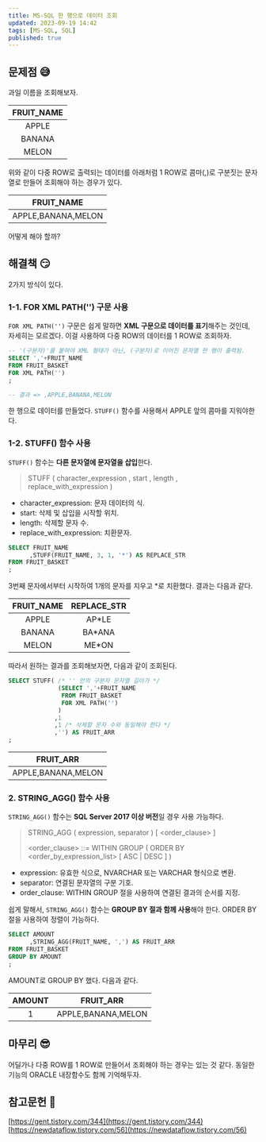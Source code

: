 ```yaml
---
title: MS-SQL 한 행으로 데이터 조회
updated: 2023-09-19 14:42
tags: [MS-SQL, SQL]
published: true
---
```


## 문제점 &#128517;
과일 이름을 조회해보자.

FRUIT_NAME |
:---: |
APPLE|
BANANA|
MELON|

위와 같이 다중 ROW로 출력되는 데이터를 아래처럼 1 ROW로 콤마(,)로 구분짓는 문자열로 만들어 조회해야 하는 경우가 있다.

FRUIT_NAME |
:---: |
APPLE,BANANA,MELON|

어떻게 해야 할까?



## 해결책 &#128527;
2가지 방식이 있다.

### 1-1. FOR XML PATH('') 구문 사용
`FOR XML PATH('')` 구문은 쉽게 말하면 **XML 구문으로 데이터를 표기**해주는 것인데, 자세히는 모르겠다. 이걸 사용하여 다중 ROW의 데이터를 1 ROW로 조회하자.

```sql
-- '(구분자)'를 붙여야 XML 형태가 아닌, (구분자)로 이어진 문자열 한 행이 출력됨.
SELECT ','+FRUIT_NAME
FROM FRUIT_BASKET
FOR XML PATH('')
;

-- 결과 => ,APPLE,BANANA,MELON
```
한 행으로 데이터를 만들었다. `STUFF()` 함수를 사용해서 APPLE 앞의 콤마를 지워야한다.

### 1-2. STUFF() 함수 사용
`STUFF()` 함수는 **다른 문자열에 문자열을 삽입**한다.

> STUFF ( character_expression , start , length , replace_with_expression )

- character_expression: 문자 데이터의 식.
- start: 삭제 및 삽입을 시작할 위치.
- length: 삭제할 문자 수.
- replace_with_expression: 치환문자.

```sql
SELECT FRUIT_NAME
      ,STUFF(FRUIT_NAME, 3, 1, '*') AS REPLACE_STR
FROM FRUIT_BASKET
;
```
3번째 문자에서부터 시작하여 1개의 문자를 지우고 *로 치환했다. 결과는 다음과 같다.

FRUIT_NAME | REPLACE_STR |
:---: | :---: |
APPLE| AP*LE |
BANANA| BA*ANA |
MELON| ME*ON |

따라서 원하는 결과를 조회해보자면, 다음과 같이 조회된다.
```sql
SELECT STUFF( /* '' 안의 구분자 문자열 길이가 */
              (SELECT ','+FRUIT_NAME 
               FROM FRUIT_BASKET
               FOR XML PATH('')
              )
             ,1
             ,1 /* 삭제할 문자 수와 동일해야 한다 */
             ,'') AS FRUIT_ARR
;
```

FRUIT_ARR |
:---: |
APPLE,BANANA,MELON|

### 2. STRING_AGG() 함수 사용
`STRING_AGG()` 함수는 **SQL Server 2017 이상 버전**일 경우 사용 가능하다.

> STRING_AGG ( expression, separator ) [ <order_clause> ]
>
> <order_clause> ::=
>     WITHIN GROUP ( ORDER BY <order_by_expression_list> [ ASC | DESC ] )

- expression: 유효한 식으로, NVARCHAR 또는 VARCHAR 형식으로 변환.
- separator: 연결된 문자열의 구분 기호.
- order_clause: WITHIN GROUP 절을 사용하여 연결된 결과의 순서를 지정.

쉽게 말해서, `STRING_AGG()` 함수는 **GROUP BY 절과 함께 사용**해야 한다. ORDER BY 절을 사용하여 정렬이 가능하다.

```sql
SELECT AMOUNT
      ,STRING_AGG(FRUIT_NAME, ',') AS FRUIT_ARR
FROM FRUIT_BASKET
GROUP BY AMOUNT
;
```
AMOUNT로 GROUP BY 했다. 다음과 같다.

AMOUNT | FRUIT_ARR |
:---: | :---: |
1| APPLE,BANANA,MELON |



## 마무리 &#128526;
어딜가나 다중 ROW를 1 ROW로 만들어서 조회해야 하는 경우는 있는 것 같다. 동일한 기능의 ORACLE 내장함수도 함께 기억해두자.



## 참고문헌 &#128221;
[https://gent.tistory.com/344](https://gent.tistory.com/344)   
[https://newdataflow.tistory.com/56](https://newdataflow.tistory.com/56)
